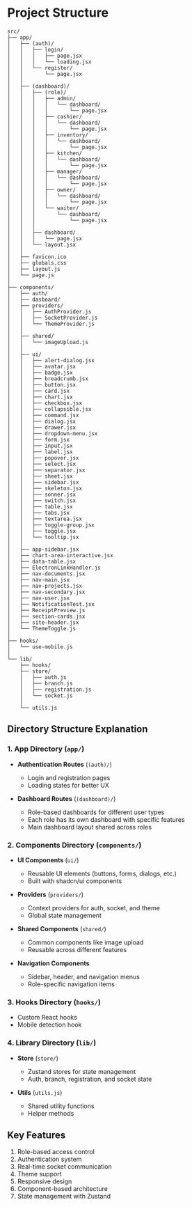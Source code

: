 # Project Structure

```
src/
├── app/
│   ├── (auth)/
│   │   ├── login/
│   │   │   ├── page.jsx
│   │   │   └── loading.jsx
│   │   └── register/
│   │       └── page.jsx
│   │
│   ├── (dashboard)/
│   │   ├── (role)/
│   │   │   ├── admin/
│   │   │   │   └── dashboard/
│   │   │   │       └── page.jsx
│   │   │   ├── cashier/
│   │   │   │   └── dashboard/
│   │   │   │       └── page.jsx
│   │   │   ├── inventory/
│   │   │   │   └── dashboard/
│   │   │   │       └── page.jsx
│   │   │   ├── kitchen/
│   │   │   │   └── dashboard/
│   │   │   │       └── page.jsx
│   │   │   ├── manager/
│   │   │   │   └── dashboard/
│   │   │   │       └── page.jsx
│   │   │   ├── owner/
│   │   │   │   └── dashboard/
│   │   │   │       └── page.jsx
│   │   │   └── waiter/
│   │   │       └── dashboard/
│   │   │           └── page.jsx
│   │   │
│   │   ├── dashboard/
│   │   │   └── page.jsx
│   │   └── layout.jsx
│   │
│   ├── favicon.ico
│   ├── globals.css
│   ├── layout.js
│   └── page.js
│
├── components/
│   ├── auth/
│   ├── dasboard/
│   ├── providers/
│   │   ├── AuthProvider.js
│   │   ├── SocketProvider.js
│   │   └── ThemeProvider.js
│   │
│   ├── shared/
│   │   └── imageUpload.js
│   │
│   ├── ui/
│   │   ├── alert-dialog.jsx
│   │   ├── avatar.jsx
│   │   ├── badge.jsx
│   │   ├── breadcrumb.jsx
│   │   ├── button.jsx
│   │   ├── card.jsx
│   │   ├── chart.jsx
│   │   ├── checkbox.jsx
│   │   ├── collapsible.jsx
│   │   ├── command.jsx
│   │   ├── dialog.jsx
│   │   ├── drawer.jsx
│   │   ├── dropdown-menu.jsx
│   │   ├── form.jsx
│   │   ├── input.jsx
│   │   ├── label.jsx
│   │   ├── popover.jsx
│   │   ├── select.jsx
│   │   ├── separator.jsx
│   │   ├── sheet.jsx
│   │   ├── sidebar.jsx
│   │   ├── skeleton.jsx
│   │   ├── sonner.jsx
│   │   ├── switch.jsx
│   │   ├── table.jsx
│   │   ├── tabs.jsx
│   │   ├── textarea.jsx
│   │   ├── toggle-group.jsx
│   │   ├── toggle.jsx
│   │   └── tooltip.jsx
│   │
│   ├── app-sidebar.jsx
│   ├── chart-area-interactive.jsx
│   ├── data-table.jsx
│   ├── ElectronLinkHandler.js
│   ├── nav-documents.jsx
│   ├── nav-main.jsx
│   ├── nav-projects.jsx
│   ├── nav-secondary.jsx
│   ├── nav-user.jsx
│   ├── NotificationTest.jsx
│   ├── ReceiptPreview.js
│   ├── section-cards.jsx
│   ├── site-header.jsx
│   └── ThemeToggle.js
│
├── hooks/
│   └── use-mobile.js
│
└── lib/
    ├── hooks/
    ├── store/
    │   ├── auth.js
    │   ├── branch.js
    │   ├── registration.js
    │   └── socket.js
    │
    └── utils.js
```

## Directory Structure Explanation

### 1. App Directory (`app/`)
- **Authentication Routes** (`(auth)/`)
  - Login and registration pages
  - Loading states for better UX

- **Dashboard Routes** (`(dashboard)/`)
  - Role-based dashboards for different user types
  - Each role has its own dashboard with specific features
  - Main dashboard layout shared across roles

### 2. Components Directory (`components/`)
- **UI Components** (`ui/`)
  - Reusable UI elements (buttons, forms, dialogs, etc.)
  - Built with shadcn/ui components

- **Providers** (`providers/`)
  - Context providers for auth, socket, and theme
  - Global state management

- **Shared Components** (`shared/`)
  - Common components like image upload
  - Reusable across different features

- **Navigation Components**
  - Sidebar, header, and navigation menus
  - Role-specific navigation items

### 3. Hooks Directory (`hooks/`)
- Custom React hooks
- Mobile detection hook

### 4. Library Directory (`lib/`)
- **Store** (`store/`)
  - Zustand stores for state management
  - Auth, branch, registration, and socket state

- **Utils** (`utils.js`)
  - Shared utility functions
  - Helper methods

## Key Features
1. Role-based access control
2. Authentication system
3. Real-time socket communication
4. Theme support
5. Responsive design
6. Component-based architecture
7. State management with Zustand 